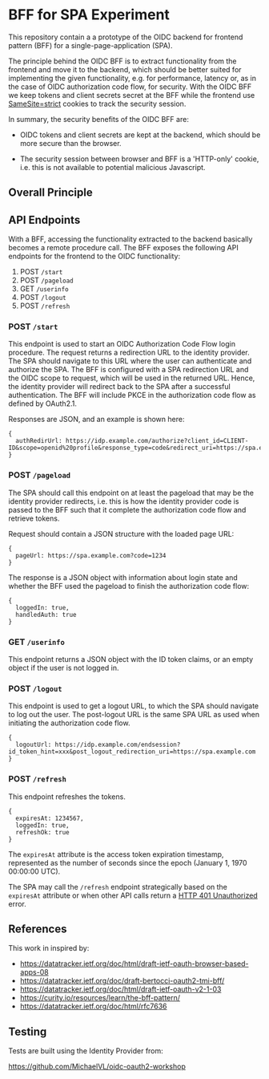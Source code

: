 # BFF for SPA Experiment


This repository contain a a prototype of the OIDC backend for frontend pattern
(BFF) for a single-page-application (SPA).

The principle behind the OIDC BFF is to extract functionality from the frontend
and move it to the backend, which should be better suited for implementing the
given functionality, e.g. for performance, latency or, as in the case of OIDC
authorization code flow, for security. With the OIDC BFF we keep tokens and
client secrets secret at the BFF while the frontend use
[SameSite=strict](https://developer.mozilla.org/en-US/docs/Web/HTTP/Headers/Set-Cookie/SameSite)
cookies to track the security session.

In summary, the security benefits of the OIDC BFF are:

- OIDC tokens and client secrets are kept at the backend, which should
  be more secure than the browser.

- The security session between browser and BFF is a 'HTTP-only'
  cookie, i.e. this is not available to potential malicious
  Javascript.

## Overall Principle



## API Endpoints

With a BFF, accessing the functionality extracted to the backend basically
becomes a remote procedure call. The BFF exposes the following API endpoints for
the frontend to the OIDC functionality:

1. POST `/start`
2. POST `/pageload`
3. GET `/userinfo`
4. POST `/logout`
5. POST `/refresh`

### POST `/start`

This endpoint is used to start an OIDC Authorization Code Flow login
procedure. The request returns a redirection URL to the identity provider. The
SPA should navigate to this URL where the user can authenticate and authorize
the SPA. The BFF is configured with a SPA redirection URL and the OIDC scope to
request, which will be used in the returned URL. Hence, the identity provider
will redirect back to the SPA after a successful authentication. The BFF will
include PKCE in the authorization code flow as defined by OAuth2.1.

Responses are JSON, and an example is shown here:

```
{
  authRedirUrl: https://idp.example.com/authorize?client_id=CLIENT-ID&scope=openid%20profile&response_type=code&redirect_uri=https://spa.example.com&code_challenge=zzz&code_challenge_method=S256&state=yyy&nonce=xxx
}
```

### POST `/pageload`

The SPA should call this endpoint on at least the pageload that may be the
identity provider redirects, i.e. this is how the identity provider code is
passed to the BFF such that it complete the authorization code flow and retrieve
tokens.

Request should contain a JSON structure with the loaded page URL:

```
{
  pageUrl: https://spa.example.com?code=1234
}
```

The response is a JSON object with information about login state and whether the
BFF used the pageload to finish the authorization code flow:

```
{
  loggedIn: true,
  handledAuth: true
}
```

### GET `/userinfo`

This endpoint returns a JSON object with the ID token claims, or an empty object
if the user is not logged in.

### POST `/logout`

This endpoint is used to get a logout URL, to which the SPA should navigate to
log out the user. The post-logout URL is the same SPA URL as used when
initiating the authorization code flow.

```
{
  logoutUrl: https://idp.example.com/endsession?id_token_hint=xxx&post_logout_redirection_uri=https://spa.example.com
}
```

### POST `/refresh`

This endpoint refreshes the tokens.

```
{
  expiresAt: 1234567,
  loggedIn: true,
  refreshOk: true
}
```

The `expiresAt` attribute is the access token expiration timestamp, represented
as the number of seconds since the epoch (January 1, 1970 00:00:00 UTC).

The SPA may call the `/refresh` endpoint strategically based on the `expiresAt`
attribute or when other API calls return a [HTTP 401
Unauthorized](https://developer.mozilla.org/en-US/docs/Web/HTTP/Status/401)
error.

## References

This work in inspired by:

- https://datatracker.ietf.org/doc/html/draft-ietf-oauth-browser-based-apps-08
- https://datatracker.ietf.org/doc/draft-bertocci-oauth2-tmi-bff/
- https://datatracker.ietf.org/doc/html/draft-ietf-oauth-v2-1-03
- https://curity.io/resources/learn/the-bff-pattern/
- https://datatracker.ietf.org/doc/html/rfc7636

## Testing

Tests are built using the Identity Provider from:

https://github.com/MichaelVL/oidc-oauth2-workshop
